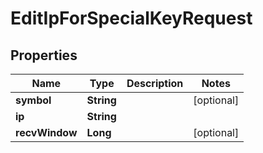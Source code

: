 

# EditIpForSpecialKeyRequest


## Properties

| Name | Type | Description | Notes |
|------------ | ------------- | ------------- | -------------|
|**symbol** | **String** |  |  [optional] |
|**ip** | **String** |  |  |
|**recvWindow** | **Long** |  |  [optional] |



